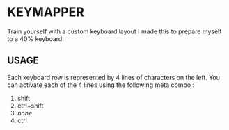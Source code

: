 KEYMAPPER
=========
Train yourself with a custom keyboard layout
I made this to prepare myself to a 40% keyboard

USAGE
-----
Each keyboard row is represented by 4 lines of characters on the left.
You can activate each of the 4 lines using the following meta combo :
1. shift
2. ctrl+shift
3. *none*
4. ctrl
